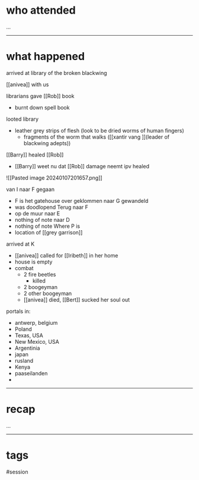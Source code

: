 # who attended

...

---
# what happened

arrived at library of the broken blackwing 

[[anivea]] with us

librarians gave [[Rob]] book
- burnt down spell book

looted library
- leather grey strips of flesh (look to be dried worms of human fingers)
	* fragments of the worm that walks ([[xantir vang ]](leader of blackwing adepts))

[[Barry]] healed [[Rob]]
- [[Barry]] weet nu dat [[Rob]] damage neemt ipv healed

![[Pasted image 20240107201657.png]]

van I naar F gegaan
- F is het gatehouse over geklommen
naar G gewandeld
- was doodlopend
Terug naar F
- op de muur
naar E
- nothing of note
naar D
- nothing of note
Where P is
- location of [[grey garrison]] 

arrived at K
- [[anivea]] called for [[Iribeth]] in her home
- house is empty
- combat
	- 2 fire beetles 
		- killed
	- 2 boogeyman
	- 2 other boogeyman
	- [[anivea]] died, [[Bert]] sucked her soul out

portals in:
- antwerp, belgium
- Poland
- Texas, USA
- New Mexico, USA
- Argentinia
- japan
- rusland
- Kenya
- paaseilanden
- 


---
# recap

...

---
# tags

#session